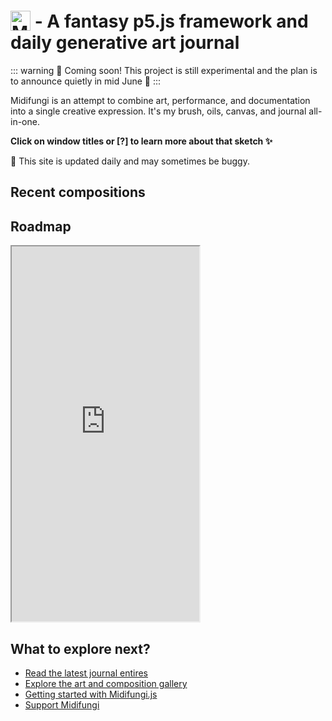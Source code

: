 # <img src="/midifungi-title.png" alt="Midifungi" style="height:32px; position: relative; top: 5px"> - A fantasy p5.js framework and daily generative art journal

::: warning 📅 Coming soon!
This project is still experimental and the plan is to announce quietly in mid June 🤫
:::

<div class="row">
  <div class="col-6">
    <Midifungi title="Arriving Home" :layers="['@midifungi/4/bg', '@midifungi/4/train', '@midifungi/4/crowd', '@midifungi/4/traffic']" help="@midifungi/4"/>
  </div>
  <div class="col-6">
    <div class="custom-container tip">
      <p>Midifungi is an attempt to combine art, performance, and documentation into a single creative expression. It's my brush, oils, canvas, and journal all-in-one.</p>
      <p><strong>Click on window titles or [?] to learn more about that sketch ✨</strong></p>
    </div>
    <div class="custom-container danger">
      <p>🐞 This site is updated daily and may sometimes be buggy.</p>
    </div>
  </div>
</div>

## Recent compositions
<div class="row">
  <div class="col-6">
    <Midifungi title="Spirit Emojis - Group Photo" :layers="['@midifungi/3/emoji']" help="@midifungi/3" />
  </div>
  <div class="col-6">
    <Midifungi title="Arriving home (scary version 🎃)" :layers="[['@midifungi/4/bg', {trees: ['🫀', '💗'], clouds: ['👁️']}], ['@midifungi/4/train', {train: ['👁️'], cab: ['👀']}], ['@midifungi/4/crowd', {faces: ['👁️', '👀']}], '@midifungi/4/traffic']" help="@midifungi/4" />
  </div>
</div>

## Roadmap
<iframe height=600 src="https://midifungi-notion.ozramos.workers.dev/roadmap"></iframe>

## What to explore next?

- [Read the latest journal entires](/dailies/)
- [Explore the art and composition gallery](/gallery/)
- [Getting started with Midifungi.js](/midifungi.js/)
- [Support Midifungi](/support.html)